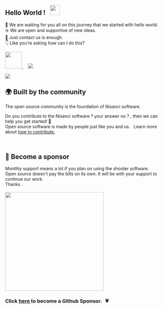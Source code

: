 ## Hello World !  &nbsp; <img src="https://camo.githubusercontent.com/e8e7b06ecf583bc040eb60e44eb5b8e0ecc5421320a92929ce21522dbc34c891/68747470733a2f2f6d656469612e67697068792e636f6d2f6d656469612f6876524a434c467a6361737252346961377a2f67697068792e676966" width="32px" >


&#128075; We are waiting for you all on this journey that we started with hello world.<br>
&#9749;  We are open and supportive of new ideas.<br>
&#128233; Just contact us is enough.<br>
&#128071; Like you're asking how can I do this? 


<a href="https://gmail.com"> <img src="https://img.icons8.com/external-kiranshastry-gradient-kiranshastry/64/000000/external-mail-interface-kiranshastry-gradient-kiranshastry.png" width="54px" /> </a> &nbsp; &nbsp;
<a href="https://join.slack.com/t/nisancisoftware/shared_invite/zt-10zstylap-byxDcX_062secPFe7DgeLA"><img src="https://img.icons8.com/color/48/000000/slack-new.png"/></a>
<br>

<img src="https://media3.giphy.com/media/qgQUggAC3Pfv687qPC/giphy.gif?cid=790b7611b8ca811879fe83129483af517b1692b25348a433&rid=giphy.gif&ct=g">

<br>
<h2> &#127757; Built by the community </h2>

 The open source community is the foundation of  Nisanci software. 
 
 Do you contribute to the Nisanci software ?  your answer no ? , then we can help you get started! &#128158; <br> Open source software is made by people just like you and us. &nbsp; Learn more about <a href="https://opensource.guide/">  how to contribute. </a>

<br>

<h2> &#128420; Become a sponsor</h2>
Monthly support means a lot if you plan on using the shooter software. <br> Open source doesn't pay the bills on its own. It will be with your support to continue our work. <br> Thanks . <br> <br>

<img src="https://media2.giphy.com/media/4N1wOi78ZGzSB6H7vK/giphy.gif?cid=790b7611ceae7d073eebd91e721fefe7bc0248a3c8220dad&rid=giphy.gif&ct=g" height="320px">
<br>
 <h3> Click  <a href=""> here </a>  to become a Github Sponsor. &nbsp;  &#128151; </h3>
